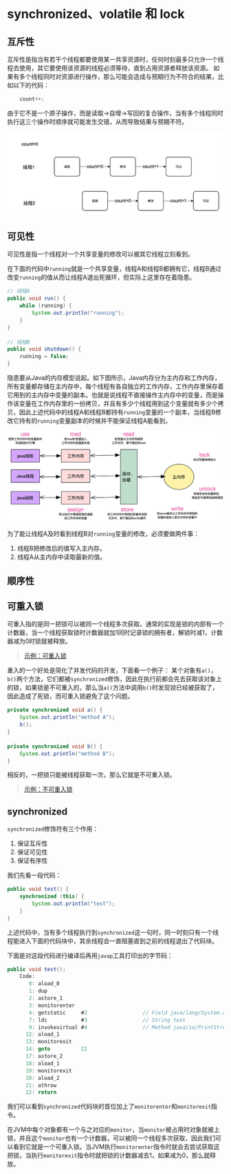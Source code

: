 # synchronized、volatile 和 lock

## 互斥性

互斥性是指当有若干个线程都要使用某一共享资源时，任何时刻最多只允许一个线程去使用，其它要使用该资源的线程必须等待，直到占用资源者释放该资源。
如果有多个线程同时对资源进行操作，那么可能会造成与预期行为不符合的结果，比如以下的代码：
```java
    count++;
```
由于它不是一个原子操作，而是读取->自增->写回的复合操作，当有多个线程同时执行这三个操作时顺序就可能发生交错，从而导致结果与预期不符。

![](resources/synchronized-volatile-lock-2.png)

## 可见性

可见性是指一个线程对一个共享变量的修改可以被其它线程立刻看到。

在下面的代码中`running`就是一个共享变量，线程A和线程B都拥有它，线程B通过改变`running`的值从而让线程A退出死循环，但实际上这里存在着隐患。

```java
// 线程A
public void run() {
    while (running) {
        System.out.println("running");
    }
}

// 线程B
public void shutdown() {
    running = false;
}
```

隐患要从Java的内存模型说起。如下图所示，Java内存分为主内存和工作内存，所有变量都存储在主内存中，每个线程有各自独立的工作内存，工作内存里保存着它用到的主内存中变量的副本。也就是说线程不直接操作主内存中的变量，而是操作该变量在工作内存里的一份拷贝，并且有多少个线程用到这个变量就有多少个拷贝，因此上述代码中的线程A和线程B都持有`running`变量的一个副本，当线程B修改它持有的`running`变量副本的时候并不能保证线程A能看到。

![](resources/synchronized-volatile-lock-1.png)

为了能让线程A及时看到线程B对`running`变量的修改，必须要做两件事：
1. 线程B把修改后的值写入主内存。
2. 线程A从主内存中读取最新的值。

## 顺序性

## 可重入锁

可重入指的是同一把锁可以被同一个线程多次获取。通常的实现是锁的内部有一个计数器，当一个线程获取锁时计数器就加1同时记录锁的拥有者，解锁时减1，计数器减为0时锁就被释放。

> [示例：可重入锁](https://github.com/pojozhang/playground/blob/master/solutions/java/src/main/java/playground/interview/MyReentrantLock.java)

重入的一个好处是简化了并发代码的开发，下面看一个例子：
某个对象有`a()`，`b()`两个方法，它们都被`synchronized`修饰，因此在执行前都会先去获取该对象上的锁，如果锁是不可重入的，那么当`a()`方法中调用`b()`时发现锁已经被获取了，因此造成了死锁，而可重入锁避免了这个问题。

```java
private synchronized void a() {
    System.out.println("method A");
    b();
}

private synchronized void b() {
    System.out.println("method B");
}
```

相反的，一把锁只能被线程获取一次，那么它就是不可重入锁。

> [示例：不可重入锁](https://github.com/pojozhang/playground/blob/master/solutions/java/src/main/java/playground/interview/NonReentrantLock.java)

## synchronized

`synchronized`修饰符有三个作用：

1. 保证互斥性
2. 保证可见性
3. 保证有序性

我们先看一段代码：

```java
public void test() {
    synchronized (this) {
        System.out.println("test");
    }
}
```

上述代码中，当有多个线程执行到`synchronized`这一句时，同一时刻只有一个线程能进入下面的代码块中，其余线程会一直阻塞直到之前的线程退出了代码块。

下面是对这段代码进行编译后再用`javap`工具打印出的字节码：

```java
public void test();
    Code:
       0: aload_0
       1: dup
       2: astore_1
       3: monitorenter
       4: getstatic     #2                  // Field java/lang/System.out:Ljava/io/PrintStream;
       7: ldc           #3                  // String test
       9: invokevirtual #4                  // Method java/io/PrintStream.println:(Ljava/lang/String;)V
      12: aload_1
      13: monitorexit
      14: goto          22
      17: astore_2
      18: aload_1
      19: monitorexit
      20: aload_2
      21: athrow
      22: return
```

我们可以看到`synchronized`代码块的首位加上了`monitorenter`和`monitorexit`指令。

在JVM中每个对象都有一个与之对应的`monitor`，当`monitor`被占用时对象就被上锁，并且这个`monitor`也有一个计数器，可以被同一个线程多次获取，因此我们可以看到它就是一个可重入锁。当JVM执行`monitorenter`指令时就会去尝试获取这把锁，当执行`monitorexit`指令时就把锁的计数器减去1，如果减为0，那么就释放。